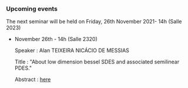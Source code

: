 ### Upcoming events

The next seminar will be held on Friday, 26th November 2021- 14h (Salle 2023)




- November 26th - 14h (Salle 2320)

  Speaker : Alan TEIXEIRA NICÁCIO DE MESSIAS

  Title : "About low dimension bessel SDES and associated semilinear PDES."

  Abstract : [here]()
